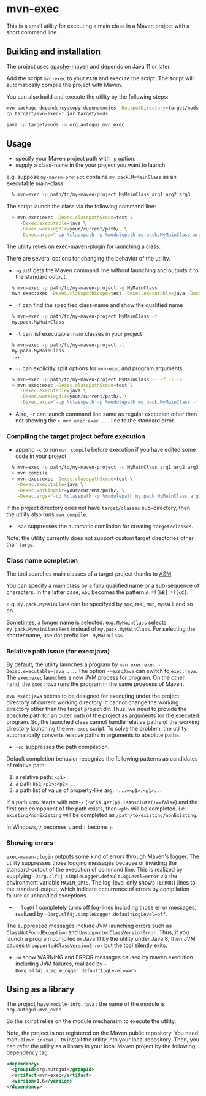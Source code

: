# mvn-exec

This is a small utility for executing a main class in a Maven project with a short command line.

## Building and installation

The project uses [apache-maven](http://maven.apache.org) and depends on Java 11 or later.

Add the script `mvn-exec` to your `PATH` and execute the script.
The script will automatically compile the project with Maven.

You can also build and execute the utility by the following steps:

```bash
mvn package dependency:copy-dependencies -DoutputDirectory=target/mods
cp targert/mvn-exec-*.jar target/mods

java -p target/mods -m org.autogui.mvn_exec
```

## Usage

* specify your Maven project path with `-p` option.
* supply a class-name in the your project you want to launch.

e.g. suppose `my-maven-project` contains `my.pack.MyMainClass` as an executable main-class.

```bash
  % mvn-exec -p path/to/my-maven-project MyMainClass arg1 arg2 arg3
```

The script launch the class via the following command line:

```bash
  > mvn exec:exec -Dexec.classpathScope=test \
     -Dexec.executable=java \
     -Dexec.workingdir=your/current/path/. \
     -Dexec.args="-cp %classpath -p %modulepath my.pack.MyMainClass arg1 arg2 arg3"
```

The utility relies on [exec-maven-plugin](https://www.mojohaus.org/exec-maven-plugin/) for launching a class.

There are several options for changing the behavior of the utility.

* `-g` just gets the Maven command line without launching and outputs it to the standard output.

```bash
  % mvn-exec -p path/to/my-maven-project -g MyMainClass 
  mvn exec:exec -Dexec.classpathScope=test -Dexec.executable=java -Dexec.workingdir=your/current/path/. -Dexec.args="-cp %classpath -p %modulepath my.pack.MyMainClass"
```

* `-f` can find the specified class-name and show the qualified name

```bash
  % mvn-exec -p path/to/my-maven-project MyMainClass -f
  my.pack.MyMainClass
```

* `-l` can list executable main classes in your project

```bash
  % mvn-exec -p path/to/my-maven-project -l
  my.pack.MyMainClass
  ...

```

* `--` can explicitly split options for `mvn-exec` and program arguments

```bash
  % mvn-exec -p path/to/my-maven-project MyMainClass -- -f -l -p 
  > mvn exec:exec -Dexec.classpathScope=test \
     -Dexec.executable=java \
     -Dexec.workingdir=your/current/path/. \
     -Dexec.args="-cp %classpath -p %modulepath my.pack.MyMainClass -f -l -p"
```

* Also, `-r` can launch command line same as regular execution other than not showing the `> mvn exec:exec ...` line to the standard error.

### Compiling the target project before execution

* append `-c`  to run `mvn compile` before execution if you have edited some code in your project

```bash
  % mvn-exec -p path/to/my-maven-project -c MyMainClass arg1 arg2 arg3
  > mvn compile
  > mvn exec:exec -Dexec.classpathScope=test \
    -Dexec.executable=java \
    -Dexec.workingdir=your/current/path/. \
    -Dexec.args="-cp %classpath -p %modulepath my.pack.MyMainClass arg1 arg2 arg3"
```

If the project directory does not have `target/classes` sub-directory, 
then the utility also runs `mvn compile`.

* `-sac` suppresses the automatic comilation for creating `target/classes`.

Note: the utility currently does not support custom target directories other than `targe`.

### Class name completion

The tool searches main classes of a target project thanks to [ASM](https://asm.ow2.io). 

You can specify a main class by a fully qualified name or a sub-sequence of characters.
In the latter case, `Abc` becomes the pattern `A.*?[bB].*?[cC]`.

e.g. `my.pack.MyMainClass` can be specifyed by `mmc`, `MMC`, `Mmc`, `MyMaCl` and so on.

Sometimes, a longer name is selected. e.g.  `MyMainClass` selects `my.pack.MyMainClassTest` instead of `my.pack.MyMainClass`. 
For selecting the shorter name,  use dot prefix like  `.MyMainClass`.

### Relative path issue (for exec:java)

By default, the utility launches a program by `mvn exec:exec -Dexec.executable=java ...`. 
The option `--execJava` can switch to `exec:java`. 
The `exec:exec` launches a new  JVM process for program. 
On the other hand, the `exec:java` runs the program in the same proecess of Maven.

`mvn exec:java` seems to be designed for executing under the project directory of current working directory. It cannot change the working directory other than the target project dir. Thus, we need to provide the absolute path for an outer path of the project as arguments for the executed program.
So, the launched class cannot handle relative paths of the working directory launching the `mvn-exec` script.
To solve the problem, the utility automatically converts relative paths in arguments to absolute paths.

* `-sc` suppresses the path compilation. 

Default completion behavior recognize the following patterns as candidates of relative path:

  1. a relative path: `<p1>`
  2. a path list: `<p1>:<p2>...`
  3. a path list of value of property-like arg: `-...=<p1>:<p1>...`

If a path `<pN>` starts with non-`/` (`Paths.get(p).isAbsolute()==false`)
and the first one component of the path exists, then `<pN>` will be completed.
i.e. `existing/nonExisting` will be completed as `/path/to/existing/nonExisting`.

In Windows, `/` becomes `\` and `:` becoms `;`.

### Showing errors

`exec-maven-plugin` outputs some kind of errors through Maven's logger. 
The utility suppresses those logging messages because of invading the standard-output of the execution of command line.
This is realized by supplying `-Dorg.slf4j.simpleLogger.defaultLogLevel=error` via the environment variable `MAVEN_OPTS`.
The log-level only shows `[ERROR]` lines to the standard-output, which indicate occurrence of errors by compilation failure or unhandled exceptions.

* `--logOff` completely turns off log-lines including those error messages, realized by `-Dorg.slf4j.simpleLogger.defaultLogLevel=off`.

The suppressed messages include JVM launching errors such as `ClassNotFoundException` and `UnsupportedClassVersionError`. 
Thus, if you launch a program compiled in Java 11 by the utility under Java 8, 
then JVM causes `UnsupportedClassVersionError` but the tool silently exits.

* `-w` show WARNING and ERROR messages caused by maven execution including JVM failures, realized by `-Dorg.slf4j.simpleLogger.defaultLogLevel=warn`.

## Using as a library 

The project have `module-info.java` : the name of the module is `org.autogui.mvn_exec`

So the scirpt relies on the module mechansim to execute the utility. 

Note, the project is not registered on the Maven public repository. You need manual  `mvn install ` to install the utility into your local repository. Then, you can refer the utility as a library in your local Maven project by the following dependency tag

```xml
<dependency>
  <groupId>org.autogui</groupId>
  <artifact>mvn-exec</artifact>
  <version>1.6</version>
</dependency>
```




